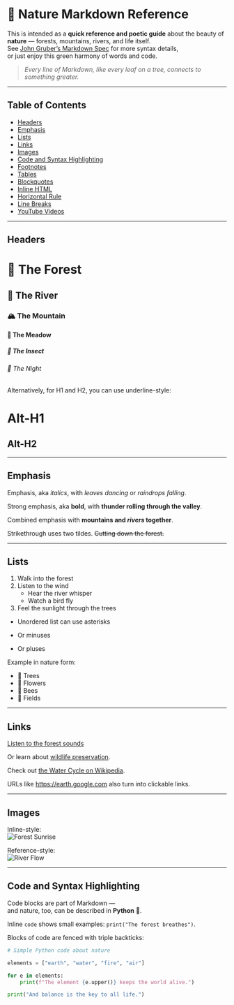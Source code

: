 # 🌱 Nature Markdown Reference

This is intended as a **quick reference and poetic guide** about the beauty of **nature** — forests, mountains, rivers, and life itself.  
See [John Gruber’s Markdown Spec](https://daringfireball.net/projects/markdown/) for more syntax details,  
or just enjoy this green harmony of words and code.

> _Every line of Markdown, like every leaf on a tree, connects to something greater._

---

## Table of Contents
- [Headers](#headers)
- [Emphasis](#emphasis)
- [Lists](#lists)
- [Links](#links)
- [Images](#images)
- [Code and Syntax Highlighting](#code-and-syntax-highlighting)
- [Footnotes](#footnotes)
- [Tables](#tables)
- [Blockquotes](#blockquotes)
- [Inline HTML](#inline-html)
- [Horizontal Rule](#horizontal-rule)
- [Line Breaks](#line-breaks)
- [YouTube Videos](#youtube-videos)

---

## Headers

# 🌳 The Forest
## 🌊 The River
### 🏔️ The Mountain
#### 🌼 The Meadow
##### 🦋 The Insect
###### 🌙 The Night

Alternatively, for H1 and H2, you can use underline-style:

Alt-H1
======

Alt-H2
------

---

## Emphasis

Emphasis, aka *italics*, with *leaves dancing* or _raindrops falling_.  

Strong emphasis, aka **bold**, with **thunder rolling through the valley**.  

Combined emphasis with **mountains and _rivers_ together**.  

Strikethrough uses two tildes. ~~Cutting down the forest.~~

---

## Lists

1. Walk into the forest  
2. Listen to the wind  
   * Hear the river whisper  
   * Watch a bird fly  
3. Feel the sunlight through the trees  

* Unordered list can use asterisks  
- Or minuses  
+ Or pluses  

Example in nature form:

* 🌿 Trees  
* 🌺 Flowers  
* 🐝 Bees  
* 🌾 Fields  

---

## Links

[Listen to the forest sounds](https://www.youtube.com/watch?v=OdIJ2x3nxzQ "Relaxing forest soundscape")  

Or learn about [wildlife preservation](https://www.worldwildlife.org).  

Check out [the Water Cycle on Wikipedia][water-link].

URLs like <https://earth.google.com> also turn into clickable links.

[water-link]: https://en.wikipedia.org/wiki/Water_cycle

---

## Images

Inline-style:  
![Forest Sunrise](https://upload.wikimedia.org/wikipedia/commons/2/21/Sunrise_over_mountains.jpg "Morning over the Mountains")

Reference-style:  
![River Flow][river]

[river]: https://upload.wikimedia.org/wikipedia/commons/f/f2/Forest_path_in_Belarus.jpg "Quiet River Path"

---

## Code and Syntax Highlighting

Code blocks are part of Markdown —  
and nature, too, can be described in **Python** 🐍.

Inline `code` shows small examples: `print("The forest breathes")`.

Blocks of code are fenced with triple backticks:

```python
# Simple Python code about nature

elements = ["earth", "water", "fire", "air"]

for e in elements:
    print(f"The element {e.upper()} keeps the world alive.")

print("And balance is the key to all life.")
